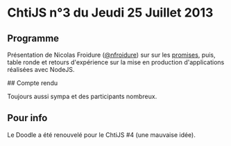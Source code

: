 <!--VarStream
title=ChtiJS #3
description=Découvrez le contenu du ChtiJS n°3 avec la présentation de \
Nicolas Froidure sur les promises et une table ronde sur la mise en production \
d'applications NodeJS.
created=2013-07-25 12:00:00
keywords.+=promises
keywords.+=NodeJS
lang=fr
location=FR
-->

# ChtiJS n°3 du Jeudi 25 Juillet 2013

## Programme

Présentation de Nicolas Froidure
 ([@nfroidure](https://twitter.com/nfroidure)) sur sur les
 [promises](http://server.elitwork.com/presentations/promises.html#/intro),
 puis, table ronde et retours d'expérience sur la mise en production
 d'applications réalisées avec NodeJS.

## Compte rendu

Toujours aussi sympa et des participants nombreux.

## Pour info

Le Doodle a été renouvelé pour le ChtiJS #4 (une mauvaise idée).

